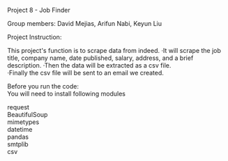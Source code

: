 Project 8 - Job Finder

Group members: David Mejias, Arifun Nabi, Keyun Liu

Project Instruction:

This project's function is to scrape data from indeed. 
·It will scrape the job title, company name, date published, salary, address, and a brief description. 
·Then the data will be extracted as a csv file.  
·Finally the csv file will be sent to an email we created. 

Before you run the code:  
You will need to install following modules   

request  
BeautifulSoup  
mimetypes  
datetime  
pandas  
smtplib  
csv  
